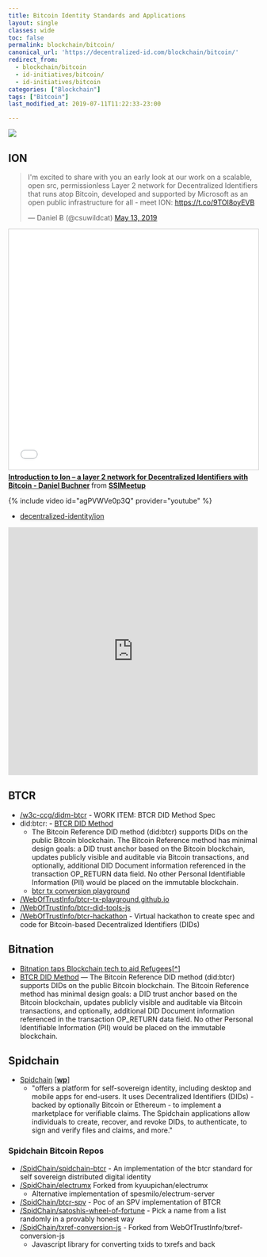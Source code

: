 ```yaml
---
title: Bitcoin Identity Standards and Applications
layout: single
classes: wide
toc: false
permalink: blockchain/bitcoin/
canonical_url: 'https://decentralized-id.com/blockchain/bitcoin/'
redirect_from: 
  - blockchain/bitcoin
  - id-initiatives/bitcoin/
  - id-initiatives/bitcoin
categories: ["Blockchain"]
tags: ["Bitcoin"]
last_modified_at: 2019-07-11T11:22:33-23:00

---
```


![](https://i.imgur.com/q32lAXY.png)


## ION

<blockquote class="twitter-tweet"><p lang="en" dir="ltr">I&#39;m excited to share with you an early look at our work on a scalable, open src, permissionless Layer 2 network for Decentralized Identifiers that runs atop Bitcoin, developed and supported by Microsoft as an open public infrastructure for all - meet ION: <a href="https://t.co/9TOl8oyEVB">https://t.co/9TOl8oyEVB</a></p>&mdash; Daniel Ƀ (@csuwildcat) <a href="https://twitter.com/csuwildcat/status/1127926974054391809?ref_src=twsrc%5Etfw">May 13, 2019</a></blockquote> <script async src="https://platform.twitter.com/widgets.js" charset="utf-8"></script> 

<iframe src="//www.slideshare.net/slideshow/embed_code/key/e4v6fZdFL5fdu3" width="595" height="485" frameborder="0" marginwidth="0" marginheight="0" scrolling="no" style="border:1px solid #CCC; border-width:1px; margin-bottom:5px; max-width: 100%;" allowfullscreen> </iframe> <div style="margin-bottom:5px"> <strong> <a href="//www.slideshare.net/SSIMeetup/introduction-to-ion-a-layer-2-network-for-decentralized-identifiers-with-bitcoin-daniel-buchner" title="Introduction to Ion – a layer 2 network for Decentralized Identifiers with Bitcoin - Daniel Buchner" target="_blank">Introduction to Ion – a layer 2 network for Decentralized Identifiers with Bitcoin - Daniel Buchner</a> </strong> from <strong><a href="https://www.slideshare.net/SSIMeetup" target="_blank">SSIMeetup</a></strong> </div>

{% include video id="agPVWVe0p3Q" provider="youtube" %}

* [decentralized-identity/ion](https://github.com/decentralized-identity/ion)

<iframe src="https://castbox.fm/app/castbox/player/id1098037/id155192208?v=8.3.0&autoplay=0" frameborder="0" width="100%" height="500"></iframe>

## BTCR

* <a href="https://github.com/w3c-ccg/didm-btcr" target="_blank">/w3c-ccg/didm-btcr</a> - WORK ITEM: BTCR DID Method Spec
* did:btcr:      - [BTCR DID Method](https://w3c-ccg.github.io/didm-btcr/) 
  * The Bitcoin Reference DID method (did:btcr) supports DIDs on the public Bitcoin blockchain. The Bitcoin Reference method has minimal design goals: a DID trust anchor based on the Bitcoin blockchain, updates publicly visible and auditable via Bitcoin transactions, and optionally, additional DID Document information referenced in the transaction OP_RETURN data field. No other Personal Identifiable Information (PII) would be placed on the immutable blockchain.
  * [btcr tx conversion playground](https://weboftrustinfo.github.io/btcr-tx-playground.github.io/) 
* <a href="https://github.com/WebOfTrustInfo/btcr-tx-playground.github.io" target="_blank">/WebOfTrustInfo/btcr-tx-playground.github.io</a>
* <a href="https://github.com/WebOfTrustInfo/btcr-did-tools-js" target="_blank">/WebOfTrustInfo/btcr-did-tools-js</a>
* <a href="https://github.com/WebOfTrustInfo/btcr-hackathon" target="_blank">/WebOfTrustInfo/btcr-hackathon</a> - Virtual hackathon to create spec and code for Bitcoin-based Decentralized Identifiers (DIDs)


## Bitnation

* [Bitnation taps Blockchain tech to aid Refugees](https://www.newsbtc.com/2015/09/09/bitnation-taps-blockchain-tech-to-aid-refugees/)[[**^**](#Bitnation-and-the-United-Nations)]
* [BTCR DID Method](https://w3c-ccg.github.io/didm-btcr/) — The Bitcoin Reference DID method (did:btcr) supports DIDs on the public Bitcoin blockchain. The Bitcoin Reference method has minimal design goals: a DID trust anchor based on the Bitcoin blockchain, updates publicly visible and auditable via Bitcoin transactions, and optionally, additional DID Document information referenced in the transaction OP_RETURN data field. No other Personal Identifiable Information (PII) would be placed on the immutable blockchain.

## Spidchain

* [Spidchain](http://www.spidchain.com/) [[**wp**](https://drive.google.com/file/d/0B89WE3IIHmy1Z0ZSSWVmVEtaaG8/view)]
   * "offers a platform for self-sovereign identity, including desktop and mobile apps for end-users. It uses Decentralized Identifiers (DIDs) - backed by optionally Bitcoin or Ethereum - to implement a marketplace for verifiable claims. The Spidchain applications allow individuals to create, recover, and revoke DIDs, to authenticate, to sign and verify files and claims, and more."
   
### Spidchain Bitcoin Repos
* <a href="https://github.com/SpidChain/spidchain-btcr" target="_blank">/SpidChain/spidchain-btcr</a> - An implementation of the btcr standard for self sovereign distributed digital identity
* <a href="https://github.com/SpidChain/electrumx" target="_blank">/SpidChain/electrumx</a> Forked from kyuupichan/electrumx
  - Alternative implementation of spesmilo/electrum-server
* <a href="https://github.com/SpidChain/btcr-spv" target="_blank">/SpidChain/btcr-spv</a> - Poc of an SPV implementation of BTCR
* <a href="https://github.com/SpidChain/satoshis-wheel-of-fortune" target="_blank">/SpidChain/satoshis-wheel-of-fortune</a> - Pick a name from a list randomly in a provably honest way
* <a href="https://github.com/SpidChain/txref-conversion-js" target="_blank">/SpidChain/txref-conversion-js</a> - Forked from WebOfTrustInfo/txref-conversion-js
  - Javascript library for converting txids to txrefs and back


